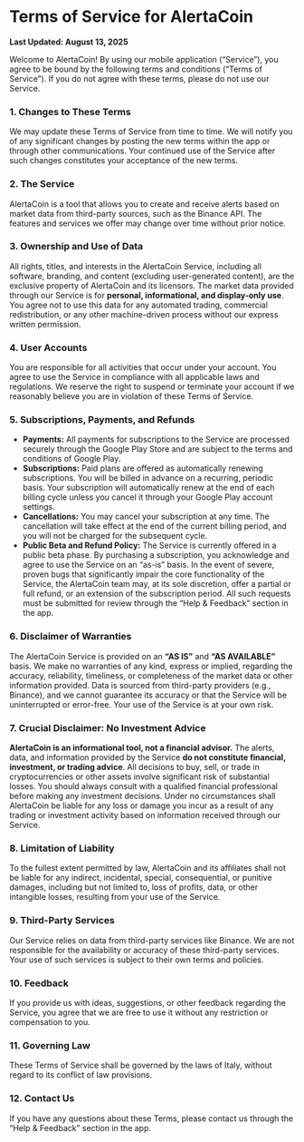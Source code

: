 # Terms of Service for AlertaCoin

**Last Updated: August 13, 2025**

Welcome to AlertaCoin! By using our mobile application (“Service”), you agree to be bound by the following terms and conditions (“Terms of Service”). If you do not agree with these terms, please do not use our Service.

### 1. Changes to These Terms
We may update these Terms of Service from time to time. We will notify you of any significant changes by posting the new terms within the app or through other communications. Your continued use of the Service after such changes constitutes your acceptance of the new terms.

### 2. The Service
AlertaCoin is a tool that allows you to create and receive alerts based on market data from third-party sources, such as the Binance API. The features and services we offer may change over time without prior notice.

### 3. Ownership and Use of Data
All rights, titles, and interests in the AlertaCoin Service, including all software, branding, and content (excluding user-generated content), are the exclusive property of AlertaCoin and its licensors.
The market data provided through our Service is for **personal, informational, and display-only use**. You agree not to use this data for any automated trading, commercial redistribution, or any other machine-driven process without our express written permission.

### 4. User Accounts
You are responsible for all activities that occur under your account. You agree to use the Service in compliance with all applicable laws and regulations. We reserve the right to suspend or terminate your account if we reasonably believe you are in violation of these Terms of Service.

### 5. Subscriptions, Payments, and Refunds
* **Payments:** All payments for subscriptions to the Service are processed securely through the Google Play Store and are subject to the terms and conditions of Google Play.
* **Subscriptions:** Paid plans are offered as automatically renewing subscriptions. You will be billed in advance on a recurring, periodic basis. Your subscription will automatically renew at the end of each billing cycle unless you cancel it through your Google Play account settings.
* **Cancellations:** You may cancel your subscription at any time. The cancellation will take effect at the end of the current billing period, and you will not be charged for the subsequent cycle.
* **Public Beta and Refund Policy:** The Service is currently offered in a public beta phase. By purchasing a subscription, you acknowledge and agree to use the Service on an “as-is” basis. In the event of severe, proven bugs that significantly impair the core functionality of the Service, the AlertaCoin team may, at its sole discretion, offer a partial or full refund, or an extension of the subscription period. All such requests must be submitted for review through the “Help & Feedback” section in the app.

### 6. Disclaimer of Warranties
The AlertaCoin Service is provided on an **“AS IS”** and **“AS AVAILABLE”** basis. We make no warranties of any kind, express or implied, regarding the accuracy, reliability, timeliness, or completeness of the market data or other information provided.
Data is sourced from third-party providers (e.g., Binance), and we cannot guarantee its accuracy or that the Service will be uninterrupted or error-free. Your use of the Service is at your own risk.

### 7. **Crucial Disclaimer: No Investment Advice**
**AlertaCoin is an informational tool, not a financial advisor.** The alerts, data, and information provided by the Service **do not constitute financial, investment, or trading advice**.
All decisions to buy, sell, or trade in cryptocurrencies or other assets involve significant risk of substantial losses. You should always consult with a qualified financial professional before making any investment decisions.
Under no circumstances shall AlertaCoin be liable for any loss or damage you incur as a result of any trading or investment activity based on information received through our Service.

### 8. Limitation of Liability
To the fullest extent permitted by law, AlertaCoin and its affiliates shall not be liable for any indirect, incidental, special, consequential, or punitive damages, including but not limited to, loss of profits, data, or other intangible losses, resulting from your use of the Service.

### 9. Third-Party Services
Our Service relies on data from third-party services like Binance. We are not responsible for the availability or accuracy of these third-party services. Your use of such services is subject to their own terms and policies.

### 10. Feedback
If you provide us with ideas, suggestions, or other feedback regarding the Service, you agree that we are free to use it without any restriction or compensation to you.

### 11. Governing Law
These Terms of Service shall be governed by the laws of Italy, without regard to its conflict of law provisions.

### 12. Contact Us
If you have any questions about these Terms, please contact us through the “Help & Feedback” section in the app.
